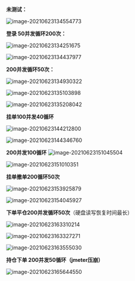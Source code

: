 **未测试：**

![image-20210623134554773](C:\Users\eqkil\AppData\Roaming\Typora\typora-user-images\image-20210623134554773.png)

**登录 50并发循环200次：**

![image-20210623134251675](C:\Users\eqkil\AppData\Roaming\Typora\typora-user-images\image-20210623134251675.png)



![image-20210623134437977](C:\Users\eqkil\AppData\Roaming\Typora\typora-user-images\image-20210623134437977.png)



**200并发循环50次：**

![image-20210623134930322](C:\Users\eqkil\AppData\Roaming\Typora\typora-user-images\image-20210623134930322.png)



![image-20210623135103898](C:\Users\eqkil\AppData\Roaming\Typora\typora-user-images\image-20210623135103898.png)



![image-20210623135208042](C:\Users\eqkil\AppData\Roaming\Typora\typora-user-images\image-20210623135208042.png)

**挂单100并发40循环**

![image-20210623144212800](C:\Users\eqkil\AppData\Roaming\Typora\typora-user-images\image-20210623144212800.png)

![image-20210623144346760](C:\Users\eqkil\AppData\Roaming\Typora\typora-user-images\image-20210623144346760.png)

**200并发100循环**
![image-20210623151045504](C:\Users\eqkil\AppData\Roaming\Typora\typora-user-images\image-20210623151045504.png)

![image-20210623151010351](C:\Users\eqkil\AppData\Roaming\Typora\typora-user-images\image-20210623151010351.png)





**挂单撤单200循环50次**

![image-20210623153925879](C:\Users\eqkil\AppData\Roaming\Typora\typora-user-images\image-20210623153925879.png)



![image-20210623154045927](C:\Users\eqkil\AppData\Roaming\Typora\typora-user-images\image-20210623154045927.png)



**下单平仓200并发循环50次**（硬盘读写恢复时间最长）

![image-20210623163310214](C:\Users\eqkil\AppData\Roaming\Typora\typora-user-images\image-20210623163310214.png)

![image-20210623163327271](C:\Users\eqkil\AppData\Roaming\Typora\typora-user-images\image-20210623163327271.png)

![image-20210623163555030](C:\Users\eqkil\AppData\Roaming\Typora\typora-user-images\image-20210623163555030.png)



**持仓下单  200并发50循环（jmeter压崩）**

![image-20210623165644550](C:\Users\eqkil\AppData\Roaming\Typora\typora-user-images\image-20210623165644550.png)


